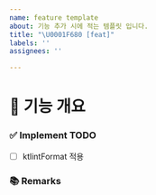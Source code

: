 ```yaml
---
name: feature template
about: 기능 추가 시에 적는 템플릿 입니다.
title: "\U0001F680 [feat]"
labels: ''
assignees: ''

---
```


# 🤖 기능 개요
<!-- 이슈에 할당된 기능이 무엇인지 간략하게 한 줄로 적습니다 -->

### ✅ Implement TODO
<!-- 이슈에 할당된 TODO를 나름대로 항목화하여 적습니다 (PR할 때에는 모두 체크되어야함) -->
- [ ] ktlintFormat 적용

### 📚 Remarks
<!-- 기능 개발에 있어 비고사항이 있었다면 적기 -->
